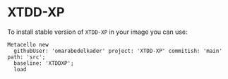 # XTDD-XP

To install stable version of `XTDD-XP` in your image you can use:

```smalltalk
Metacello new
  githubUser: 'omarabedelkader' project: 'XTDD-XP' commitish: 'main' path: 'src';
  baseline: 'XTDDXP';
  load
```
